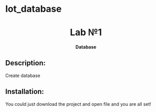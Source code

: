 # Iot_database
<h1 align="center">Lab №1</h1> <h4 align="center">Database</h4>
<h2>Description:</h2>
<p>Create database</p> 

<h2>Installation:</h2>
<p>You could just download the project and open file and you are all set!</p>
